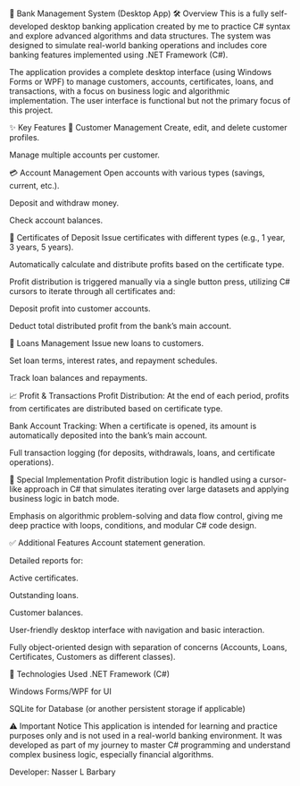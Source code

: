 🏦 Bank Management System (Desktop App)
🛠 Overview
This is a fully self-developed desktop banking application created by me to practice C# syntax and explore advanced algorithms and data structures. The system was designed to simulate real-world banking operations and includes core banking features implemented using .NET Framework (C#).

The application provides a complete desktop interface (using Windows Forms or WPF) to manage customers, accounts, certificates, loans, and transactions, with a focus on business logic and algorithmic implementation. The user interface is functional but not the primary focus of this project.

✨ Key Features
👤 Customer Management
Create, edit, and delete customer profiles.

Manage multiple accounts per customer.

💳 Account Management
Open accounts with various types (savings, current, etc.).

Deposit and withdraw money.

Check account balances.

🏦 Certificates of Deposit
Issue certificates with different types (e.g., 1 year, 3 years, 5 years).

Automatically calculate and distribute profits based on the certificate type.

Profit distribution is triggered manually via a single button press, utilizing C# cursors to iterate through all certificates and:

Deposit profit into customer accounts.

Deduct total distributed profit from the bank’s main account.

💸 Loans Management
Issue new loans to customers.

Set loan terms, interest rates, and repayment schedules.

Track loan balances and repayments.

📈 Profit & Transactions
Profit Distribution: At the end of each period, profits from certificates are distributed based on certificate type.

Bank Account Tracking: When a certificate is opened, its amount is automatically deposited into the bank’s main account.

Full transaction logging (for deposits, withdrawals, loans, and certificate operations).

🧮 Special Implementation
Profit distribution logic is handled using a cursor-like approach in C# that simulates iterating over large datasets and applying business logic in batch mode.

Emphasis on algorithmic problem-solving and data flow control, giving me deep practice with loops, conditions, and modular C# code design.

✅ Additional Features
Account statement generation.

Detailed reports for:

Active certificates.

Outstanding loans.

Customer balances.

User-friendly desktop interface with navigation and basic interaction.

Fully object-oriented design with separation of concerns (Accounts, Loans, Certificates, Customers as different classes).

🚀 Technologies Used
.NET Framework (C#)

Windows Forms/WPF for UI

SQLite for Database (or another persistent storage if applicable)

⚠️ Important Notice
This application is intended for learning and practice purposes only and is not used in a real-world banking environment. It was developed as part of my journey to master C# programming and understand complex business logic, especially financial algorithms.

Developer: Nasser L Barbary

